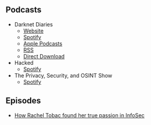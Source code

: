 ## Podcasts
- Darknet Diaries
    - [Website](https://darknetdiaries.com/)
    - [Spotify](https://spoti.fi/darknetdiaries)
    - [Apple Podcasts](http://apple.co/darknetdiaries)
    - [RSS](https://feeds.megaphone.fm/darknetdiaries)
    - [Direct Download](https://darknetdiaries.com/downloadall/)
- Hacked
    - [Spotify](https://open.spotify.com/show/21zZfOy7VCSIIWlJ64DElv?si=fc229e0ee9144135)
- The Privacy, Security, and OSINT Show
    - [Spotify](https://open.spotify.com/show/6QPWpZJ6bRTdbkI7GgLHBM?si=8c2f8d046586454e)

## Episodes
- [How Rachel Tobac found her true passion in InfoSec](https://www.freecodecamp.org/news/podcast-rachel-tobac/)
